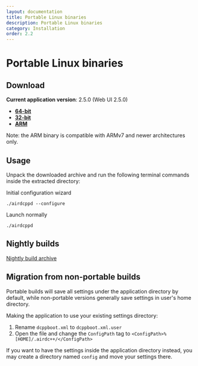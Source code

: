 ```yaml
---
layout: documentation
title: Portable Linux binaries
description: Portable Linux binaries
category: Installation
order: 2.2
---
```


# Portable Linux binaries

## Download

**Current application version**: 2.5.0 (Web UI 2.5.0)

- **[64-bit](http://web-builds.airdcpp.net/stable/airdcpp_2.5.0_webui-2.5.0_64-bit_portable.tar.gz)**
- **[32-bit](http://web-builds.airdcpp.net/stable/airdcpp_2.5.0_webui-2.5.0_32-bit_portable.tar.gz)**
- **[ARM](http://web-builds.airdcpp.net/stable/airdcpp_2.5.0_webui-2.5.0_armhf_portable.tar.gz)**

Note: the ARM binary is compatible with ARMv7 and newer architectures only.


## Usage

Unpack the downloaded archive and run the following terminal commands inside the extracted directory:

Initial configuration wizard

`./airdcppd --configure`

Launch normally

`./airdcppd`


## Nightly builds

[Nightly build archive](http://web-builds.airdcpp.net/develop/)


## Migration from non-portable builds

Portable builds will save all settings under the application directory by default, while non-portable versions generally save settings in user's home directory.

Making the application to use your existing settings directory:

1. Rename `dcppboot.xml` to `dcppboot.xml.user`
2. Open the file and change the `ConfigPath` tag to `<ConfigPath>%[HOME]/.airdc++/</ConfigPath>`

If you want to have the settings inside the application directory instead, you may create a directory named `config` and move your settings there.